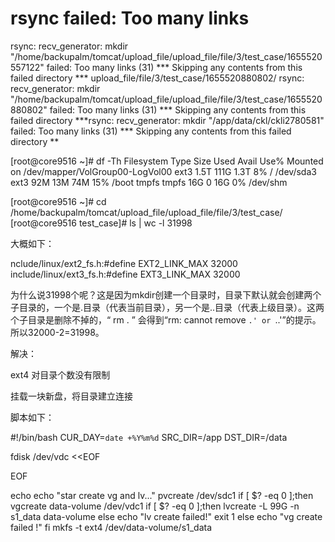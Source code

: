 # rsync failed: Too many links

rsync: recv_generator: mkdir "/home/backupalm/tomcat/upload_file/upload_file/file/3/test_case/1655520557122" failed: Too many links (31)
*** Skipping any contents from this failed directory ***
upload_file/file/3/test_case/1655520880802/
rsync: recv_generator: mkdir "/home/backupalm/tomcat/upload_file/upload_file/file/3/test_case/1655520880802" failed: Too many links (31)
*** Skipping any contents from this failed directory ***rsync: recv_generator: mkdir "/app/data/ckl/ckli2780581" failed: Too many links (31)
*** Skipping any contents from this failed directory **

[root@core9516 ~]# df -Th
Filesystem    Type    Size  Used Avail Use% Mounted on
/dev/mapper/VolGroup00-LogVol00
              ext3    1.5T  111G  1.3T   8% /
/dev/sda3     ext3     92M   13M   74M  15% /boot
tmpfs        tmpfs     16G     0   16G   0% /dev/shm

[root@core9516 ~]# cd /home/backupalm/tomcat/upload_file/upload_file/file/3/test_case/
[root@core9516 test_case]# ls | wc -l
31998

大概如下：

nclude/linux/ext2_fs.h:#define EXT2_LINK_MAX           32000
include/linux/ext3_fs.h:#define EXT3_LINK_MAX           32000



为什么说31998个呢？这是因为mkdir创建一个目录时，目录下默认就会创建两个子目录的，一个是.目录（代表当前目录），另一个是..目录（代表上级目录）。这两个子目录是删除不掉的，“ rm . ” 会得到“rm: cannot remove `.' or `..'”的提示。所以32000-2=31998。

解决：

ext4 对目录个数没有限制

挂载一块新盘，将目录建立连接

脚本如下：


#!/bin/bash
CUR_DAY=`date +%Y%m%d`
SRC_DIR=/app
DST_DIR=/data

fdisk /dev/vdc <<EOF

EOF

echo
echo "star create vg and lv..."
pvcreate /dev/sdc1
if [ $? -eq 0 ];then
	vgcreate data-volume /dev/vdc1
	if [ $? -eq 0 ];then
		lvcreate -L 99G -n s1_data data-volume
	else
		echo "lv create failed!"
		exit 1
else
	echo "vg create failed !"
fi
mkfs -t ext4 /dev/data-volume/s1_data
